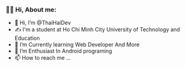 ### 👨‍💻 Hi, About me:

- 👋 Hi, I’m @ThaiHaiDev
- ✍ I'm a student at Ho Chi Minh City University of Technology and Education 
- 🌱 I’m Currently learning Web Developer And More
- 💞️ I’m Enthusiast In Android programing
- 📫 How to reach me ...

<!---
ThaiHaiDev/ThaiHaiDev is a ✨ special ✨ repository because its `README.md` (this file) appears on your GitHub profile.
You can click the Preview link to take a look at your changes.
--->

